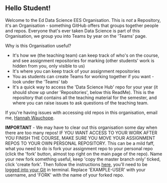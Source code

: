 ## Hello Student!

Welcome to the Ed Data Science EES Organisation. This is *not* a Repository, it's an Organisation - something GitHub offers that groups together people and repos. Everyone that's ever taken Data Science is part of this Organisation, we group you into Teams by year on the 'Teams' page. 

Why is this Organisation useful?
- It's how we (the teaching team) can keep track of who's on the course, and see assignment repositories for marking (other students' work is hidden from you, only visible to us)
- It's where you can keep track of your assignment repositories
- You as students can create Teams for working together if you want - look under the 'Teams' tab
- It's a quick way to access the 'Data Science Hub' repo for your year (it should show up under 'Repositories', below this ReadMe). This is the repository that contains all the teaching material for the semester, and where you can raise issues to ask questions of the teaching team. 

If you're having issues with accessing old repos in this organisation, email me, [Hannah Wauchope](hannah.wauchope@ed.ac.uk). 

**IMPORTANT** - We may have to clear out this organisation some day when there are too many repos! IF YOU WANT ACCESS TO YOUR WORK AFTER YOU FINISH THE COURSE, MAKE SURE YOU MOVE YOUR ASSIGNMENT REPOS TO YOUR OWN PERSONAL REPOSITORY.
This can be a mild faff, what you need to do is fork your assignment repo to your personal repo (click the 'fork' button, almost top right on the main page of the repo). Name your new fork something useful, keep 'copy the master branch only' ticked, click 'create fork'. Then follow the instructions [here](https://docs.github.com/en/pull-requests/collaborating-with-pull-requests/working-with-forks/detaching-a-fork), you'll need to be [logged into your Git](https://ourcodingclub.github.io/tutorials/git/) in terminal. Replace 'EXAMPLE-USER' with your username, and 'FORK' with the name of your forked repo.

